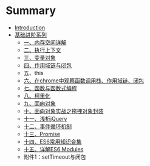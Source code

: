 # Summary

* [Introduction](README.md)
* [基础进阶系列](ji-chu-jin-jie-xi-lie.md)
  * [一、内存空间详解](ji-chu-jin-jie-xi-lie/yi-3001-nei-cun-kong-jian-xiang-jie.md)
  * [二、执行上下文](ji-chu-jin-jie-xi-lie/er-3001-zhi-xing-shang-xia-wen.md)
  * [三、变量对象](ji-chu-jin-jie-xi-lie/san-3001-bian-liang-dui-xiang.md)
  * [四、作用域链与闭包](ji-chu-jin-jie-xi-lie/si-3001-zuo-yong-yu-lian-yu-bi-bao.md)
  * 五、this
  * [六、在chrome中观察函数调用栈、作用域链、闭包](ji-chu-jin-jie-xi-lie/liu-3001-zai-chrome-zhong-guan-cha-han-shu-diao-yong-zhan-3001-zuo-yong-yu-lian-3001-bi-bao.md)
  * [七、函数与函数式编程](ji-chu-jin-jie-xi-lie/qi-3001-han-shu-yu-han-shu-shi-bian-cheng.md)
  * [八、柯里化](ji-chu-jin-jie-xi-lie/ba-3001-ke-li-hua.md)
  * [九、面向对象](ji-chu-jin-jie-xi-lie/jiu-3001-mian-xiang-dui-xiang.md)
  * [十、面向对象实战之拖拽对象封装](ji-chu-jin-jie-xi-lie/shi-3001-mian-xiang-dui-xiang-shi-zhan-zhi-tuo-ye-dui-xiang-feng-zhuang.md)
  * [十一、浅析jQuery](ji-chu-jin-jie-xi-lie/shi-yi-3001-qian-xi-jquery.md)
  * [十二、事件循环机制](ji-chu-jin-jie-xi-lie/shi-er-3001-shi-jian-xun-huan-ji-zhi.md)
  * [十三、Promise](ji-chu-jin-jie-xi-lie/shi-san-3001-promise.md)
  * [十四、ES6常用知识合集](ji-chu-jin-jie-xi-lie/shi-si-3001-es6-chang-yong-zhi-shi-he-ji.md)
  * [十五、详解ES6 Modules](ji-chu-jin-jie-xi-lie/shi-wu-3001-xiang-jie-es6-modules.md)
  * 附件1：setTimeout与闭包

